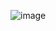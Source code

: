 ![image](https://github.com/lovecentral/lovecentral/assets/173293660/0371e404-c5af-43fd-bf08-7986222a5866)
